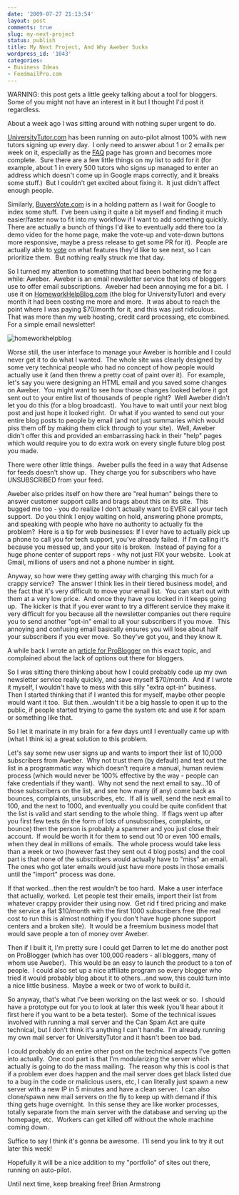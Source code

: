 ```yaml
---
date: '2009-07-27 21:13:54'
layout: post
comments: true
slug: my-next-project
status: publish
title: My Next Project, And Why Aweber Sucks
wordpress_id: '1043'
categories:
- Business Ideas
- FeedmailPro.com
---
```


WARNING: this post gets a little geeky talking about a tool for bloggers.  Some of you might not have an interest in it but I thought I'd post it regardless.

About a week ago I was sitting around with nothing super urgent to do.

[UniversityTutor.com](http://www.universitytutor.com/) has been running on auto-pilot almost 100% with new tutors signing up every day.  I only need to answer about 1 or 2 emails per week on it, especially as the [FAQ](http://www.universitytutor.com/faq) page has grown and becomes more complete.  Sure there are a few little things on my list to add for it (for example, about 1 in every 500 tutors who signs up managed to enter an address which doesn't come up in Google maps correctly, and it breaks some stuff.)  But I couldn't get excited about fixing it.  It just didn't affect enough people.

Similarly, [BuyersVote.com](http://buyersvote.com/) is in a holding pattern as I wait for Google to index some stuff.  I've been using it quite a bit myself and finding it much easier/faster now to fit into my workflow if I want to add something quickly.  There are actually a bunch of things I'd like to eventually add there too (a demo video for the home page, make the vote-up and vote-down buttons more responsive, maybe a press release to get some PR for it).  People are actually able to [vote](http://buyersvote.uservoice.com) on what features they'd like to see next, so I can prioritize them.  But nothing really struck me that day.

So I turned my attention to something that had been bothering me for a while: Aweber.  Aweber is an email newsletter service that lots of bloggers use to offer email subscriptions.  Aweber had been annoying me for a bit.  I use it on [HomeworkHelpBlog.com](http://homeworkhelpblog.com/) (the blog for UniversityTutor) and every month it had been costing me more and more.  It was about to reach the point where I was paying $70/month for it, and this was just ridiculous.  That was more than my web hosting, credit card processing, etc combined.  For a simple email newsletter!

![homeworkhelpblog](http://s3.amazonaws.com/oldbloguploads/2009/07/homeworkhelpblog1.png)

Worse still, the user interface to manage your Aweber is horrible and I could never get it to do what I wanted.  The whole site was clearly designed by some very technical people who had no concept of how people would actually use it (and then threw a pretty coat of paint over it).  For example, let's say you were designing an HTML email and you saved some changes on Aweber.  You might want to see how those changes looked before it got sent out to your entire list of thousands of people right?  Well Aweber didn't let you do this (for a blog broadcast).  You have to wait until your next blog post and just hope it looked right.  Or what if you wanted to send out your entire blog posts to people by email (and not just summaries which would piss them off by making them click through to your site).  Well, Aweber didn't offer this and provided an embarrassing hack in their "help" pages which would require you to do extra work on every single future blog post you made.

There were other little things.  Aweber pulls the feed in a way that Adsense for feeds doesn't show up.  They charge you for subscribers who have UNSUBSCRIBED from your feed.

Aweber also prides itself on how there are "real human" beings there to answer customer support calls and brags about this on its site.  This bugged me too - you do realize I don't actually want to EVER call your tech support.  Do you think I enjoy waiting on hold, answering phone prompts, and speaking with people who have no authority to actually fix the problem?  Here is a tip for web businesses: If I ever have to actually pick up a phone to call you for tech support, you've already failed.  If I'm calling it's because you messed up, and your site is broken.  Instead of paying for a huge phone center of support reps - why not just FIX your website.  Look at Gmail, millions of users and not a phone number in sight.

Anyway, so how were they getting away with charging this much for a crappy service?  The answer I think lies in their tiered business model, and the fact that it's very difficult to move your email list.  You can start out with them at a very low price.  And once they have you locked in it keeps going up.  The kicker is that if you ever want to try a different service they make it very difficult for you because all the newsletter companies out there require you to send another "opt-in" email to all your subscribers if you move.  This annoying and confusing email basically ensures you will lose about half your subscribers if you ever move.  So they've got you, and they know it.

A while back I wrote an [article for ProBlogger](http://www.problogger.net/archives/2007/07/03/rss-to-email-comparison-review-feedburner-feedblitz-zookoda-aweber/) on this exact topic, and complained about the lack of options out there for bloggers.

So I was sitting there thinking about how I could probably code up my own newsletter service really quickly, and save myself $70/month.  And if I wrote it myself, I wouldn't have to mess with this silly "extra opt-in" business.  Then I started thinking that if I wanted this for myself, maybe other people would want it too.  But then...wouldn't it be a big hassle to open it up to the public, if people started trying to game the system etc and use it for spam or something like that.

So I let it marinate in my brain for a few days until I eventually came up with (what I think is) a great solution to this problem.

Let's say some new user signs up and wants to import their list of 10,000 subscribers from Aweber.  Why not trust them (by default) and test out the list in a programmatic way which doesn't require a manual, human review process (which would never be 100% effective by the way - people can fake credentials if they want).  Why not send the next email to say...10 of those subscribers on the list, and see how many (if any) come back as bounces, complaints, unsubscribes, etc.  If all is well, send the next email to 100, and the next to 1000, and eventually you could be quite confident that the list is valid and start sending to the whole thing.  If flags went up after you first few tests (in the form of lots of unsubscribes, complaints, or bounce) then the person is probably a spammer and you just close their account.  If would be worth it for them to send out 10 or even 100 emails, when they deal in millions of emails.  The whole process would take less than a week or two (however fast they sent out 4 blog posts) and the cool part is that none of the subscribers would actually have to "miss" an email.  The ones who got later emails would just have more posts in those emails until the "import" process was done.

If that worked...then the rest wouldn't be too hard.  Make a user interface that actually, worked.  Let people test their emails, import their list from whatever crappy provider their using now.  Get rid f tired pricing and make the service a flat $10/month with the first 1000 subscribers free (the real cost to run this is almost nothing if you don't have huge phone support centers and a broken site).  It would be a freemium business model that would save people a ton of money over Aweber.

Then if I built it, I'm pretty sure I could get Darren to let me do another post on ProBlogger (which has over 100,000 readers - all bloggers, many of whom use Aweber).  This would be an easy to launch the product to a ton of people.  I could also set up a nice affiliate program so every blogger who tried it would probably blog about it to others...and wow, this could turn into a nice little business.  Maybe a week or two of work to build it.

So anyway, that's what I've been working on the last week or so.  I should have a prototype out for you to look at later this week (you'll hear about it first here if you want to be a beta tester).  Some of the technical issues involved with running a mail server and the Can Spam Act are quite technical, but I don't think it's anything I can't handle.  I'm already running my own mail server for UniversityTutor and it hasn't been too bad.

I could probably do an entire other post on the technical aspects I've gotten into actually.  One cool part is that I'm modularizing the server which actually is going to do the mass mailing.  The reason why this is cool is that if a problem ever does happen and the mail server does get black listed due to a bug in the code or malicious users, etc, I can literally just spawn a new server with a new IP in 5 minutes and have a clean server.  I can also clone/spawn new mail servers on the fly to keep up with demand if this thing gets huge overnight.  In this sense they are like worker processes, totally separate from the main server with the database and serving up the homepage, etc.  Workers can get killed off without the whole machine coming down.

Suffice to say I think it's gonna be awesome.  I'll send you link to try it out later this week!

Hopefully it will be a nice addition to my "portfolio" of sites out there, running on auto-pilot.

Until next time, keep breaking free!
Brian Armstrong
